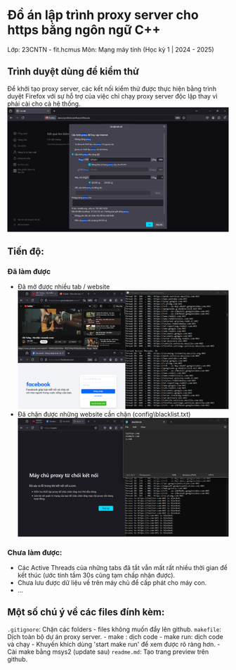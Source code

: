 # Đồ án lập trình proxy server cho https bằng ngôn ngữ C++
Lớp: 23CNTN - fit.hcmus
Môn: Mạng máy tính (Học kỳ 1 | 2024 - 2025)

## Trình duyệt dùng để kiểm thử
Để khởi tạo proxy server, các kết nối kiểm thử được thực hiện bằng trình duyệt Firefox với sự hỗ trợ của việc chỉ chạy proxy server độc lập thay vì phải cài cho cả hệ thống.
![alt text](bin/firefox%20proxy%20configuration.png) 

## Tiến độ:
### Đã làm được
+ Đã mở được nhiều tab / website
![alt text](bin/demo_00.png)
+ Đã chặn được những website cần chặn (config\blacklist.txt)
![alt text](bin/demo_01.png)

### Chưa làm được:
+ Các Active Threads của những tabs đã tắt vẫn mất rất nhiều thời gian để kết thúc (ước tính tầm 30s cũng tạm chấp nhận được).
+ Chưa lưu được dữ liệu về trên máy chủ để cấp phát cho máy con.
+ ...

## Một số chú ý về các files đính kèm:
`.gitignore`: Chặn các folders - files không muốn đẩy lên github.
`makefile`: Dịch toàn bộ dự án proxy server.
    - make    : dịch code 
    - make run: dịch code và chạy
    - Khuyến khích dùng 'start make run' để xem được rõ ràng hơn.
    - Cài make bằng msys2 (update sau) 
`readme.md`: Tạo trang preview trên github.